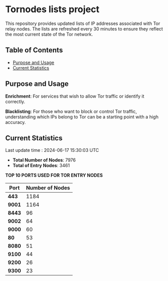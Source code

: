 # Tornodes lists project

This repository provides updated lists of IP addresses associated with Tor relay nodes. The lists are refreshed every 30 minutes to ensure they reflect the most current state of the Tor network.

## Table of Contents

- [Purpose and Usage](#purpose-and-usage)
- [Current Statistics](#current-statistics)


## Purpose and Usage

**Enrichment**: For services that wish to allow Tor traffic or identify it correctly.

**Blacklisting**: For those who want to block or control Tor traffic, understanding which IPs belong to Tor can be a starting point with a high accuracy.

## Current Statistics

Last update time : 2024-06-17 15:30:03 UTC

- **Total Number of Nodes**: 7976
- **Total of Entry Nodes**: 3461

**TOP 10 PORTS USED FOR TOR ENTRY NODES**

| **Port** | **Number of Nodes** |
|------|-----------------|
| **443**   | 1184  |
| **9001**   | 1164  |
| **8443**   | 96  |
| **9002**   | 64  |
| **9000**   | 60  |
| **80**   | 53  |
| **8080**   | 51  |
| **9100**   | 44  |
| **9200**   | 26  |
| **9300**   | 23  |

